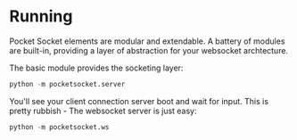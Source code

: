 # Running

Pocket Socket elements are modular and extendable. A battery of modules are built-in, providing a layer of abstraction for your websocket archtecture.

The basic module provides the socketing layer:

```py
python -m pocketsocket.server
```

You'll see your client connection server boot and wait for input. This is pretty rubbish - The websocket server is just easy:


```py
python -m pocketsocket.ws
```

